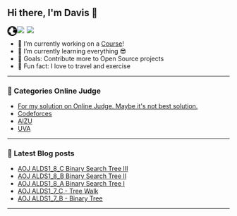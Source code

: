 ## Hi there, I'm Davis 👋

[<img align="left" width="22px" src="https://raw.githubusercontent.com/iconic/open-iconic/master/svg/globe.svg" />][website]
[<img align="left" width="22px" src="https://cdn.jsdelivr.net/npm/simple-icons@v3/icons/instagram.svg" />][instagram]
[<img align="left" width="22px" src="https://cdn.jsdelivr.net/npm/simple-icons@v3/icons/linkedin.svg" />][linkedin]<br>


- 🗽 I’m currently working on a [Course][website]!
- 🌱 I’m currently learning everything 😎
- 🍺 Goals: Contribute more to Open Source projects
- 🗿 Fun fact: I love to travel and exercise 

---

### 🚀 Categories Online Judge
- [For my solution on Online Judge. Maybe it's not best solution.](https://github.com/Daviswww/Submissions-by-UVa-etc)
- [Codeforces](https://chucs.github.io/categories/Codeforces/)
- [AIZU](https://chucs.github.io/categories/AOJ/)
- [UVA](https://chucs.github.io/categories/UVA/)

---

### 📕 Latest Blog posts
<!-- BLOG-POST-LIST:START -->
- [AOJ ALDS1_8_C Binary Search Tree III](https://chucs.github.io/ALDS1-8-C-Binary-Search-Tree-III/)
- [AOJ ALDS1_8_B Binary Search Tree II](https://chucs.github.io/ALDS1-8-B-Binary-Search-Tree-II/)
- [AOJ ALDS1_8_A Binary Search Tree I](https://chucs.github.io/ALDS1-8-A-Binary-Search-Tree-I/)
- [AOJ ALDS1_7_C - Tree Walk](https://chucs.github.io/ALDS1-7-C-Tree-Walk/)
- [AOJ ALDS1_7_B - Binary Tree](https://chucs.github.io/ALDS1-7-B-Binary-Tree/)
<!-- BLOG-POST-LIST:END -->

---

[website]: https://chucs.github.io/
[instagram]: https://www.instagram.com/hdavisllll/
[linkedin]: https://www.linkedin.com/in/hsing-wei-ho-4b8773191/
[problem]: https://github.com/Daviswww/Submissions-by-UVa-etc

